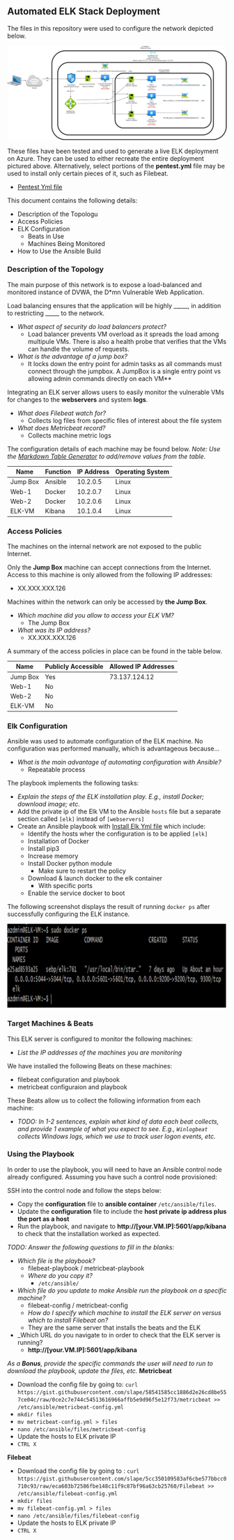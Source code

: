 ## Automated ELK Stack Deployment

The files in this repository were used to configure the network depicted below.

![TODO: Update the path with the name of your diagram](Diagrams/ELK_HW13_Cloud_Security_SC.jpg)

These files have been tested and used to generate a live ELK deployment on Azure. They can be used to either recreate the entire deployment pictured above. Alternatively, select portions of the **pentest.yml** file may be used to install only certain pieces of it, such as Filebeat.

  - [Pentest Yml file](https://github.com/slcassidy/HW13-ELK-Stack/blob/main/Ansible/pentest.yml)

This document contains the following details:
- Description of the Topologu
- Access Policies
- ELK Configuration
  - Beats in Use
  - Machines Being Monitored
- How to Use the Ansible Build


### Description of the Topology

The main purpose of this network is to expose a load-balanced and monitored instance of DVWA, the D*mn Vulnerable Web Application.

Load balancing ensures that the application will be highly _____, in addition to restricting _____ to the network.
- _What aspect of security do load balancers protect?_ 
  + Load balancer prevents VM overload as it spreads the load among multipule VMs.  There is also a health probe that verifies that the VMs can handle the volume of requests.
- _What is the advantage of a jump box?_
  + It locks down the entry point for admin tasks as all commands must connect through the jumpbox.  A JumpBox is a single entry point vs allowing admin commands directly on each VM**

Integrating an ELK server allows users to easily monitor the vulnerable VMs for changes to the **webservers** and system **logs**.
- _What does Filebeat watch for?_
  + Collects log files from specific files of interest about the file system
- _What does Metricbeat record?_
  + Collects machine metric logs

The configuration details of each machine may be found below.
_Note: Use the [Markdown Table Generator](http://www.tablesgenerator.com/markdown_tables) to add/remove values from the table_.

| Name     | Function | IP Address | Operating System |
|----------|----------|------------|------------------|
| Jump Box | Ansible  | 10.2.0.5   | Linux            |
| Web-1    | Docker   | 10.2.0.7   | Linux            |
| Web-2    | Docker   | 10.2.0.6   | Linux            |
| ELK-VM   | Kibana   | 10.1.0.4   | Linux            |

### Access Policies

The machines on the internal network are not exposed to the public Internet. 

Only the **Jump Box** machine can accept connections from the Internet. Access to this machine is only allowed from the following IP addresses:
- XX.XXX.XXX.126

Machines within the network can only be accessed by **the Jump Box**.
- _Which machine did you allow to access your ELK VM?_
  + The Jump Box
- _What was its IP address?_
  + XX.XXX.XXX.126

A summary of the access policies in place can be found in the table below.

| Name     | Publicly Accessible | Allowed IP Addresses |
|----------|---------------------|----------------------|
| Jump Box | Yes                 |    73.137.124.12     |
| Web-1    | No                  |                      |
| Web-2    | No                  |                      |
| ELK-VM   | No                  |                      |
### Elk Configuration

Ansible was used to automate configuration of the ELK machine. No configuration was performed manually, which is advantageous because...
- _What is the main advantage of automating configuration with Ansible?_
  + Repeatable process

The playbook implements the following tasks:
- _Explain the steps of the ELK installation play. E.g., install Docker; download image; etc._
- Add the private ip of the Elk VM to the Ansible `hosts` file but a separate section called `[elk]` instead of `[webservers]`
- Create an Ansible playbook with [Install Elk Yml file](https://github.com/slcassidy/HW13-ELK-Stack/blob/main/Ansible/install-elk.yml) which include:
  + Identify the hosts wher the configuration is to be applied `[elk]`
  + Installation of Docker
  + Install pip3
  + Increase memory
  + Install Docker python module
    + Make sure to restart the policy
  + Download & launch docker to the elk container
    + With specific ports
  + Enable the service docker to boot  

The following screenshot displays the result of running `docker ps` after successfully configuring the ELK instance.

![TODO: Update the path with the name of your screenshot of docker ps output](Ansible/docker_ps.png)

### Target Machines & Beats
This ELK server is configured to monitor the following machines:
- _List the IP addresses of the machines you are monitoring_

We have installed the following Beats on these machines:
- filebeat configuration and playbook
- metricbeat configuraion and playbook

These Beats allow us to collect the following information from each machine:
- _TODO: In 1-2 sentences, explain what kind of data each beat collects, and provide 1 example of what you expect to see. E.g., `Winlogbeat` collects Windows logs, which we use to track user logon events, etc._

### Using the Playbook
In order to use the playbook, you will need to have an Ansible control node already configured. Assuming you have such a control node provisioned: 

SSH into the control node and follow the steps below:
- Copy the **configuration** file to **ansible container** `/etc/ansible/files`.
- Update the **configuration** file to include the **host private ip address plus the port as a host**
- Run the playbook, and navigate to **http://[your.VM.IP]:5601/app/kibana** to check that the installation worked as expected.

_TODO: Answer the following questions to fill in the blanks:_
- _Which file is the playbook?_
  + filebeat-playbook / metricbeat-playbook
  - _Where do you copy it?_
    + `/etc/ansible/`
- _Which file do you update to make Ansible run the playbook on a specific machine?_
  + filebeat-config / metricbeat-config
  - _How do I specify which machine to install the ELK server on versus which to install Filebeat on?_
  + They are the same server that installs the beats and the ELK
- _Which URL do you navigate to in order to check that the ELK server is running?
  + **http://[your.VM.IP]:5601/app/kibana**

_As a **Bonus**, provide the specific commands the user will need to run to download the playbook, update the files, etc._
**Metricbeat**
- Download the config file by going to: `curl https://gist.githubusercontent.com/slape/58541585cc1886d2e26cd8be557ce04c/raw/0ce2c7e744c54513616966affb5e9d96f5e12f73/metricbeat >> /etc/ansible/metricbeat-config.yml`
- `mkdir files`
- `mv metricbeat-config.yml > files `
- `nano /etc/ansible/files/metricbeat-config`
- Update the hosts to ELK private IP
- `CTRL X`

**Filebeat**
- Download the config file by going to : `curl https://gist.githubusercontent.com/slape/5cc350109583af6cbe577bbcc0710c93/raw/eca603b72586fbe148c11f9c87bf96a63cb25760/Filebeat >> /etc/ansible/filebeat-config.yml`
- `mkdir files`
- `mv filebeat-config.yml > files `
- `nano /etc/ansible/files/filebeat-config`
- Update the hosts to ELK private IP
- `CTRL X`
